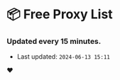 # :package: Free Proxy List
### Updated every 15 minutes.

- Last updated: `2024-06-13 15:11`

:heart:
